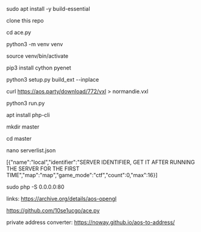 sudo apt install -y build-essential

clone this repo

cd ace.py

python3 -m venv venv

source venv/bin/activate

pip3 install cython pyenet

python3 setup.py build_ext --inplace

curl https://aos.party/download/772/vxl > normandie.vxl

python3 run.py

apt install php-cli

mkdir master

cd master

nano serverlist.json

[{"name":"local","identifier":"SERVER IDENTIFIER, GET IT AFTER RUNNING THE SERVER FOR THE FIRST TIME","map":"map","game_mode":"ctf","count":0,"max":16}]

sudo php -S 0.0.0.0:80

links:
https://archive.org/details/aos-opengl

https://github.com/10se1ucgo/ace.py

private address converter: https://noway.github.io/aos-to-address/